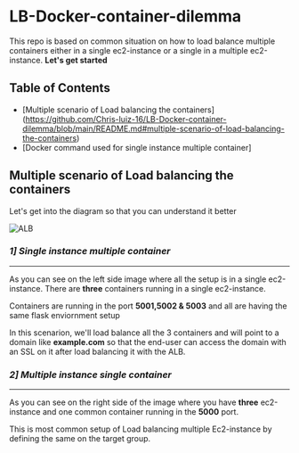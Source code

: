 # LB-Docker-container-dilemma

This repo is based on common situation on how to load balance multiple containers either in a single ec2-instance or a single in a multiple ec2-instance.
**Let's get started**

## Table of Contents

* [Multiple scenario of Load balancing the containers] (https://github.com/Chris-luiz-16/LB-Docker-container-dilemma/blob/main/README.md#multiple-scenario-of-load-balancing-the-containers)
* [Docker command used for single instance multiple container]





## Multiple scenario of Load balancing the containers 



Let's get into the diagram so that you can understand it better



![ALB](https://github.com/Chris-luiz-16/LB-Docker-container-dilemma/assets/128575317/847a1e14-25f7-4cdb-b07b-94e3aaf68d8b)


### ***1] Single instance multiple container***
***

As you can see on the left side image where all the setup is in a single ec2-instance. There are **three** containers running in a single ec2-instance.

Containers are running in the port **5001,5002 & 5003** and all are having the same flask enviornment setup

In this scenarion, we'll load balance all the 3 containers and will point to a domain like **example.com** so that the end-user can access the domain with an SSL on it after load balancing it with the ALB.


### ***2] Multiple instance single container***
***

As you can see on the right side of the image where you have **three** ec2-instance and one common container running in the **5000** port. 

This is most common setup of Load balancing multiple Ec2-instance by defining the same on the target group.



